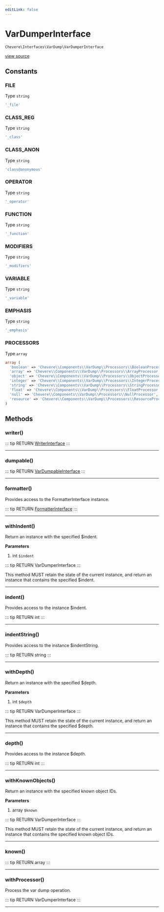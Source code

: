 ```yaml
---
editLink: false
---
```


# VarDumperInterface

`Chevere\Interfaces\VarDump\VarDumperInterface`

[view source](https://github.com/chevere/chevere/blob/master/interfaces/VarDump/VarDumperInterface.php)

## Constants

### FILE

Type `string`

```php
'_file'
```

### CLASS_REG

Type `string`

```php
'_class'
```

### CLASS_ANON

Type `string`

```php
'class@anonymous'
```

### OPERATOR

Type `string`

```php
'_operator'
```

### FUNCTION

Type `string`

```php
'_function'
```

### MODIFIERS

Type `string`

```php
'_modifiers'
```

### VARIABLE

Type `string`

```php
'_variable'
```

### EMPHASIS

Type `string`

```php
'_emphasis'
```

### PROCESSORS

Type `array`

```php
array (
  'boolean' => 'Chevere\\Components\\VarDump\\Processors\\BooleanProcessor',
  'array' => 'Chevere\\Components\\VarDump\\Processors\\ArrayProcessor',
  'object' => 'Chevere\\Components\\VarDump\\Processors\\ObjectProcessor',
  'integer' => 'Chevere\\Components\\VarDump\\Processors\\IntegerProcessor',
  'string' => 'Chevere\\Components\\VarDump\\Processors\\StringProcessor',
  'float' => 'Chevere\\Components\\VarDump\\Processors\\FloatProcessor',
  'null' => 'Chevere\\Components\\VarDump\\Processors\\NullProcessor',
  'resource' => 'Chevere\\Components\\VarDump\\Processors\\ResourceProcessor',
)
```

## Methods

### writer()

::: tip RETURN
[WriterInterface](../Writer/WriterInterface.md)
:::

---

### dumpable()

::: tip RETURN
[VarDumpableInterface](./VarDumpableInterface.md)
:::

---

### formatter()

Provides access to the FormatterInterface instance.

::: tip RETURN
[FormatterInterface](./FormatterInterface.md)
:::

---

### withIndent()

Return an instance with the specified $indent.

**Parameters**

1. int `$indent`

::: tip RETURN
VarDumperInterface
:::

This method MUST retain the state of the current instance, and return
an instance that contains the specified $indent.

---

### indent()

Provides access to the instance $indent.

::: tip RETURN
int
:::

---

### indentString()

Provides access to the instance $indentString.

::: tip RETURN
string
:::

---

### withDepth()

Return an instance with the specified $depth.

**Parameters**

1. int `$depth`

::: tip RETURN
VarDumperInterface
:::

This method MUST retain the state of the current instance, and return
an instance that contains the specified $depth.

---

### depth()

Provides access to the instance $depth.

::: tip RETURN
int
:::

---

### withKnownObjects()

Return an instance with the specified known object IDs.

**Parameters**

1. array `$known`

::: tip RETURN
VarDumperInterface
:::

This method MUST retain the state of the current instance, and return
an instance that contains the specified known object IDs.

---

### known()

::: tip RETURN
array
:::

---

### withProcessor()

Process the var dump operation.

::: tip RETURN
VarDumperInterface
:::

---
